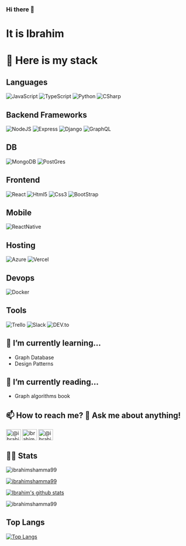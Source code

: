 ### Hi there 👋

<!--
**chachaxw/chachaxw** is a ✨ _special_ ✨ repository because its `README.md` (this file) appears on your GitHub profile.

Here are some ideas to get you started:

- 🔭 I’m currently working on ...
- 🌱 I’m currently learning ...
- 👯 I’m looking to collaborate on ...
- 🤔 I’m looking for help with ...
- 💬 Ask me about ...
- 📫 How to reach me: ...
- 😄 Pronouns: ...
- ⚡ Fun fact: ...
-->

<!-- ## 👀 I’m currently working on -->

# It is Ibrahim

# 🌱 Here is my stack

## Languages
![JavaScript](https://img.shields.io/badge/javascript-%23323330.svg?&style=for-the-badge&logo=javascript&logoColor=%23F7DF1E)
![TypeScript](https://img.shields.io/badge/typescript-%23323330.svg?&style=for-the-badge&logo=typescript&logoColor=%23007ACC)
![Python](https://img.shields.io/badge/python%20-%2314354C.svg?&style=for-the-badge&logo=python&logoColor=white)
![CSharp](https://img.shields.io/badge/c%23%20-%23239120.svg?&style=for-the-badge&logo=c-sharp&logoColor=white)

## Backend Frameworks
![NodeJS](https://img.shields.io/badge/node.js%20-%2343853D.svg?&style=for-the-badge&logo=node.js&logoColor=white)
![Express](https://img.shields.io/badge/express.js%20-%23404d59.svg?&style=for-the-badge)
![Django](https://img.shields.io/badge/django%20-%23092E20.svg?&style=for-the-badge&logo=django&logoColor=white)
![GraphQL](https://img.shields.io/badge/-GraphQL-E10098?style=for-the-badge&logo=graphql)

## DB
![MongoDB](https://img.shields.io/badge/MongoDB-%234ea94b.svg?&style=for-the-badge&logo=mongodb&logoColor=white)
![PostGres](https://img.shields.io/badge/postgres-%23316192.svg?&style=for-the-badge&logo=postgresql&logoColor=white)

## Frontend
![React](https://img.shields.io/badge/react-%23323330.svg?&style=for-the-badge&logo=react&logoColor=%2361DAFB)
![Html5](https://img.shields.io/badge/html5-%23323330.svg?&style=for-the-badge&logo=html5&logoColor=%23E34F26)
![Css3](https://img.shields.io/badge/css3-%23323330.svg?&style=for-the-badge&logo=css3&logoColor=%231572B6)
![BootStrap](https://img.shields.io/badge/bootstrap%20-%23563D7C.svg?&style=for-the-badge&logo=bootstrap&logoColor=white)

## Mobile
![ReactNative](https://img.shields.io/badge/react_native%20-%2320232a.svg?&style=for-the-badge&logo=react&logoColor=%2361DAFB)

## Hosting
![Azure](https://img.shields.io/badge/azure%20-%230072C6.svg?&style=for-the-badge&logo=azure-devops&logoColor=white)
![Vercel](https://img.shields.io/badge/vercel%20-%23000000.svg?&style=for-the-badge&logo=vercel&logoColor=white)

## Devops
![Docker](https://img.shields.io/badge/docker%20-%230db7ed.svg?&style=for-the-badge&logo=docker&logoColor=white)

## Tools
![Trello](https://img.shields.io/badge/Trello%20-%23026AA7.svg?&style=for-the-badge&logo=Trello&logoColor=white)
![Slack](https://img.shields.io/badge/Slack-4A154B?style=for-the-badge&logo=slack&logoColor=white)
![DEV.to](https://img.shields.io/badge/dev.to-0A0A0A?style=for-the-badge&logo=dev.to&logoColor=white)

## 🔭 I’m currently learning...
* Graph Database
* Design Patterns

## 🔭 I’m currently reading...
* Graph algorithms book

## 📫 How to reach me? 💬 Ask me about anything!
<a href="https://dev.to/ibrahimshamma99" target="blank"><img align="center" src="https://cdn.jsdelivr.net/npm/simple-icons@3.0.1/icons/dev-dot-to.svg" alt="@ibrahimshamma99" height="30" width="40" /></a>
<a href="https://twitter.com/ibrahimbon5" target="blank"><img align="center" src="https://cdn.jsdelivr.net/npm/simple-icons@3.0.1/icons/twitter.svg" alt="ibrahimshamma99g" height="30" width="40" /></a>
<a href="https://www.linkedin.com/in/ibrahim-abushamma/" target="blank"><img align="center" src="https://cdn.jsdelivr.net/npm/simple-icons@3.0.1/icons/linkedin.svg" alt="@ibrahimshamma99" height="30" width="40" /></a>

## 💁🏻 Stats

<p align="left"> <img src="https://komarev.com/ghpvc/?username=ibrahimshamma99&label=Profile%20views&color=0e75b6&style=flat" alt="ibrahimshamma99" /> </p>

<p align="left"> <a href="https://github.com/ryo-ma/github-profile-trophy"><img src="https://github-profile-trophy.vercel.app/?username=ibrahimshamma99&theme=onedark" alt="ibrahimshamma99" /></a> </p>


[![Ibrahim's github stats](https://github-readme-stats.vercel.app/api?username=ibrahimshamma99&count_private=true&show_icons=true&theme=onedark)](https://github.com/anuraghazra/github-readme-stats)

<p><img align="center" src="https://github-readme-streak-stats.herokuapp.com/?user=ibrahimshamma99&theme=onedark" alt="ibrahimshamma99" /></p>

## Top Langs

[![Top Langs](https://github-readme-stats.vercel.app/api/top-langs/?username=ibrahimshamma99&count_private=true&layout=compact&theme=onedark)](https://github.com/anuraghazra/github-readme-stats)
